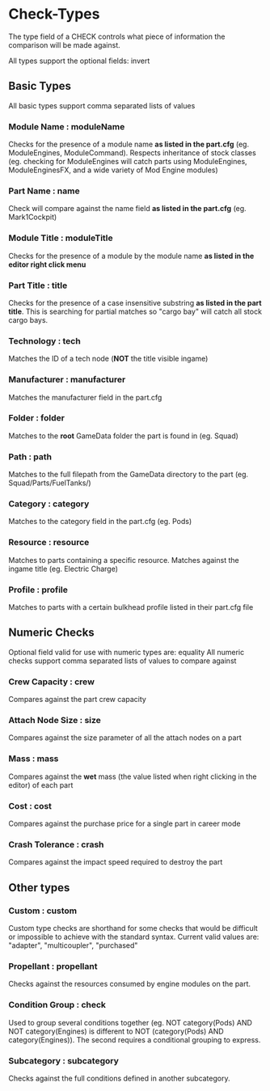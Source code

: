 # Check-Types
The type field of a CHECK controls what piece of information the comparison will be made against.

All types support the optional fields: invert

## Basic Types
All basic types support comma separated lists of values

### Module Name : **moduleName**
Checks for the presence of a module name **as listed in the part.cfg** (eg. ModuleEngines, ModuleCommand). Respects inheritance of stock classes (eg. checking for ModuleEngines will catch parts using ModuleEngines, ModuleEnginesFX, and a wide variety of Mod Engine modules)

### Part Name : **name**
Check will compare against the name field **as listed in the part.cfg** (eg. Mark1Cockpit)

### Module Title : **moduleTitle**
Checks for the presence of a module by the module name **as listed in the editor right click menu**

### Part Title : **title**
Checks for the presence of a case insensitive substring **as listed in the part title**. This is searching for partial matches so "cargo bay" will catch all stock cargo bays.

### Technology : **tech**
Matches the ID of a tech node (**NOT** the title visible ingame)

### Manufacturer : **manufacturer**
Matches the manufacturer field in the part.cfg

### Folder : **folder**
Matches to the **root** GameData folder the part is found in (eg. Squad)

### Path : **path**
Matches to the full filepath from the GameData directory to the part (eg. Squad/Parts/FuelTanks/)

### Category : **category**
Matches to the category field in the part.cfg (eg. Pods)

### Resource : **resource**
Matches to parts containing a specific resource. Matches against the ingame title (eg. Electric Charge)

### Profile : **profile**
Matches to parts with a  certain bulkhead profile listed in their part.cfg file

## Numeric Checks
Optional field valid for use with numeric types are: equality
All numeric checks support comma separated lists of values to compare against

### Crew Capacity : **crew**
Compares against the part crew capacity

### Attach Node Size : **size**
Compares against the size parameter of all the attach nodes on a part

### Mass : **mass**
Compares against the **wet** mass (the value listed when right clicking in the editor) of each part

### Cost : **cost**
Compares against the purchase price for a single part in career mode

### Crash Tolerance : **crash**
Compares against the impact speed required to destroy the part

## Other types
### Custom : **custom**
Custom type checks are shorthand for some checks that would be difficult or impossible to achieve with the standard syntax. Current valid values are: "adapter", "multicoupler", "purchased"

### Propellant : **propellant**
Checks against the resources consumed by engine modules on the part.

### Condition Group : **check**
Used to group several conditions together (eg. NOT category(Pods) AND NOT category(Engines) is different to NOT (category(Pods) AND category(Engines)). The second requires a conditional grouping to express.

### Subcategory : **subcategory**
Checks against the full conditions defined in another subcategory.